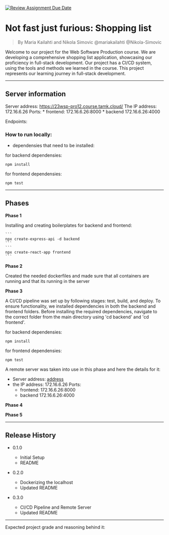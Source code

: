 [![Review Assignment Due Date](https://classroom.github.com/assets/deadline-readme-button-24ddc0f5d75046c5622901739e7c5dd533143b0c8e959d652212380cedb1ea36.svg)](https://classroom.github.com/a/iuze45af)
# Not fast just furious: Shopping list
> By Maria Kailahti and Nikola Simovic
> @mariakailahti @Nikola-Simovic

Welcome to our project for the Web Software Production course. We are developing a comprehensive shopping list application, showcasing our proficiency in full-stack development. Our project has a CI/CD system, using the tools and methods we learned in the course. This project represents our learning journey in full-stack development.

------------------------

## Server information

Server address: https://23wsp-pro12.course.tamk.cloud/
The IP address: 172.16.6.26
    Ports:
    * frontend: 172.16.6.26:8000 
    * backend 172.16.6.26:4000

Endpoints:

### How to run locally: 

- dependensies that need to be installed:

for backend dependensies:
```
npm install
```

for frontend dependensies:
```
npm test
```

------------------------

## Phases

**Phase 1**

Installing and creating boilerplates for backend and frontend:

    ```
    npx create-express-api -d backend
    ```
    ```
    npx create-react-app frontend
    ```

**Phase 2**

Created the needed dockerfiles and made sure that all containers are running and that its running in the server

**Phase 3**

A CI/CD pipeline was set up by following stages: test, build, and deploy. To ensure functionality, we installed dependencies in both the backend and frontend folders. Before installing the required dependencies, navigate to the correct folder from the main directory using 'cd backend' and 'cd frontend'.

for backend dependensies:
```
npm install
```

for frontend dependensies:
```
npm test
```

A remote server was taken into use in this phase and here the details for it:

* Server address: [address](https://23wsp-pro12.course.tamk.cloud/)
* the IP address: 172.16.6.26
    Ports:
    * frontend: 172.16.6.26:8000 
    * backend 172.16.6.26:4000



**Phase 4**

**Phase 5**


------------------------

## Release History

* 0.1.0
    * Initial Setup
    * README

* 0.2.0
    * Dockerizing the localhost 
    * Updated README

* 0.3.0
    * CI/CD Pipeline and Remote Server
    * Updated README


------------------------

Expected project grade and reasoning behind it:

